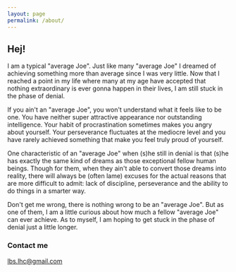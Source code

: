 ```yaml
---
layout: page
permalink: /about/
---
```


## Hej!

I am a typical "average Joe". Just like many "average Joe" I dreamed
of achieving something more than average since I was very little. Now
that I reached a point in my life where many at my age have accepted
that nothing extraordinary is ever gonna happen in their lives, I am
still stuck in the phase of denial.

If you ain't an "average Joe", you won't understand what it feels like
to be one. You have neither super attractive appearance nor outstanding
intelligence. Your habit of procrastination sometimes makes you angry
about yourself. Your perseverance fluctuates at the mediocre level and
you have rarely achieved something that make you feel truly proud of
yourself.

One characteristic of an "average Joe" when (s)he still in denial is
that (s)he has exactly the same kind of dreams as those exceptional
fellow human beings. Though for them, when they ain't able to convert
those dreams into reality, there will always be (often lame) excuses for
the actual reasons that are more difficult to admit: lack of
discipline, perseverance and the ability to do things in a smarter
way.

Don't get me wrong, there is nothing wrong to be an "average Joe". But
as one of them, I am a little curious about how much a fellow "average Joe"
can ever achieve. As to myself, I am hoping to get stuck in the phase
of denial just a little longer.

### Contact me

[lbs.lhc@gmail.com](mailto:lbs.lhc@gmail.com)
